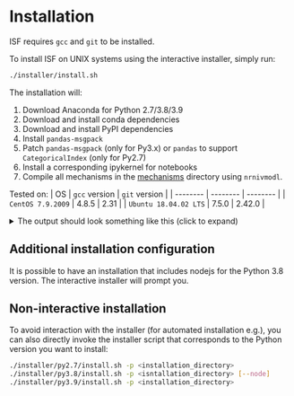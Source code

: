# Installation
ISF requires `gcc` and `git` to be installed.

To install ISF on UNIX systems using the interactive installer, simply run:
```bash
./installer/install.sh
```

The installation will:
1. Download Anaconda for Python 2.7/3.8/3.9
2. Download and install conda dependencies
3. Download and install PyPI dependencies
4. Install `pandas-msgpack`
4. Patch `pandas-msgpack` (only for Py3.x) or `pandas` to support `CategoricalIndex` (only for Py2.7)
5. Install a corresponding ipykernel for notebooks
6. Compile all mechanisms in the [mechanisms](../mechanisms/) directory using `nrnivmodl`.

Tested on: 
| OS | `gcc` version | `git` version |
| -------- | -------- | -------- |
| `CentOS 7.9.2009`    | 4.8.5   | 2.31   |
| `Ubuntu 18.04.02 LTS`   | 7.5.0   | 2.42.0   |


<details>
  <summary>The output should look something like this (click to expand)</summary>
    
    ```bash
    >>> [user@localhost py3.8] ./installer/install.sh

    Enter the directory in which the Anaconda environment should be installed: some-absolute-path/anaconda_isf3.8

    0/6. Preliminary checks ----------------------------------------------------------------------------
    Found Anaconda installer in installer/downloads
    No conda packages found in downloads/conda_packages. They will be downloaded.
    Warning: found PyPI packages in downloads/pip_packages. They will not be redownloaded. If you have changed the pip_requirements.txt file, you should remove this folder or its contents before attemtping a reinstall.

    1/6. Installing Anaconda ---------------------------------------------------------------------------

    Anaconda will be installed in: some-absolute-path/anaconda_isf3.8
    PREFIX=some-absolute-path/anaconda_isf3.8
    Unpacking payload ...
    Collecting package metadata (current_repodata.json): done                                                                                                                                                                       
    Solving environment: done

    ## Package Plan ##

    environment location: /gpfs/soma_fs/scratch/meulemeester/test

    added / updated specs:
    ...

    2/6. Installing conda dependencies -----------------------------------------------------------------

    No conda packages to download.
    Installing In-Silico-Framework conda dependencies.
    Preparing transaction: ...working... done
    Verifying transaction: ...working... done
    Executing transaction: ...working... done

    3/6. Installing PyPI dependencies ------------------------------------------------------------------

    Installing In-Silico-Framework pip dependencies.
    Looking in links: /gpfs/soma_fs/scratch/meulemeester/project_src/in_silico_framework/installer/py3.8/downloads/pip_packages
    ...

    4/6. Installing & patching pandas-msgpack ----------------------------------------------------------
    ...

    5/6. Installing the ipykernel ----------------------------------------------------------------------

    Installed kernelspec base in /gpfs/soma_fs/home/meulemeester/.local/share/jupyter/kernels/base

    6/6. Compiling NEURON mechanisms -------------------------------------------------------------------

    Compiling NEURON mechanisms.
    ...

    Succesfully installed In-Silico-Framework for Python 3.8
    ```

</details>

## Additional installation configuration
It is possible to have an installation that includes nodejs for the Python 3.8 version. The interactive installer will prompt you.

## Non-interactive installation
To avoid interaction with the installer (for automated installation e.g.), you can also directly invoke the installer script that corresponds to the Python version you want to install:
```bash
./installer/py2.7/install.sh -p <installation_directory>
./installer/py3.8/install.sh -p <isntallation_directory> [--node]
./installer/py3.9/install.sh -p <installation_directory>
```